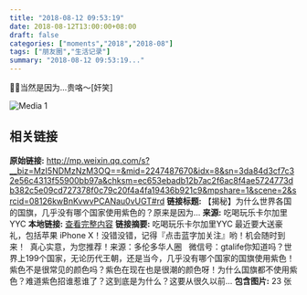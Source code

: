 ```yaml
---
title: "2018-08-12 09:53:19"
date: 2018-08-12T13:00:00+08:00
draft: false
categories: ["moments","2018","2018-08"]
tags: ["朋友圈","生活记录"]
summary: "2018-08-12 09:53:19..."
---
```


🤷🏻当然是因为…贵咯～[奸笑]

![Media 1](/Moments/photos/2018-08-12/201808120953190.jpg)

## 相关链接

**原始链接:** http://mp.weixin.qq.com/s?__biz=MzI5NDMzNzM3OQ==&mid=2247487670&idx=8&sn=3da84d3cf7c32e56c4313f55900bb97a&chksm=ec653ebadb12b7ac2f6ac8f4ae5724773db382c5e09cd727378f0c79c20f4a4fa19436b921c9&mpshare=1&scene=2&srcid=08126kwBnKvwvPCANau0vUGT#rd
**链接标题:** 【揭秘】为什么世界各国的国旗，几乎没有哪个国家使用紫色的？原来是因为…
**来源:** 吃喝玩乐卡尔加里YYC
**本地链接:** [查看完整内容](/link_content/2018/08/2018-08-12-3/link_content/)
**链接摘要:** 吃喝玩乐卡尔加里YYC 最近要大送豪礼，包括苹果 iPhone X！没错没错，记得『点击蓝字加关注』哟！机会随时到来！  真心实意，为您推荐！来源：多伦多华人圈   微信号：gtalife你知道吗？世界上199个国家，无论历代王朝，还是当今，几乎没有哪个国家的国旗使用紫色！紫色不是很常见的颜色吗？紫色在现在也是很潮的颜色呀！为什么国旗都不使用紫色？难道紫色招谁惹谁了？这到底是为什么？这要从很久以前...
**包含图片:** 23 张


